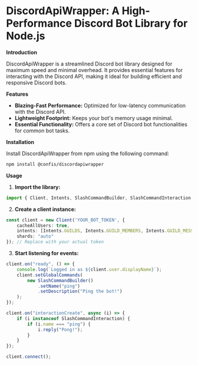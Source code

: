 # DiscordApiWrapper: A High-Performance Discord Bot Library for Node.js

**Introduction**

DiscordApiWrapper is a streamlined Discord bot library designed for maximum speed and minimal overhead. It provides essential features for interacting with the Discord API, making it ideal for building efficient and responsive Discord bots.

**Features**

* **Blazing-Fast Performance:** Optimized for low-latency communication with the Discord API.
* **Lightweight Footprint:** Keeps your bot's memory usage minimal.
* **Essential Functionality:** Offers a core set of Discord bot functionalities for common bot tasks.

**Installation**

Install DiscordApiWrapper from npm using the following command:

```bash
npm install @confis/discordapiwrapper
```

**Usage**

1. **Import the library:**

```typescript
import { Client, Intents, SlashCommandBuilder, SlashCommandInteraction } from "@confis/discordapiwrapper"
```

2. **Create a client instance:**

```typescript
const client = new Client('YOUR_BOT_TOKEN', {
    cacheAllUsers: true,
    intents: [Intents.GUILDS, Intents.GUILD_MEMBERS, Intents.GUILD_MESSAGES],
    shards: "auto"
}); // Replace with your actual token
```

3. **Start listening for events:**

```typescript
client.on("ready", () => {
    console.log(`Logged in as ${client.user.displayName}`);
    client.setGlobalCommands(
        new SlashCommandBuilder()
            .setName("ping")
            .setDescription("Ping the bot!")
    );
});

client.on("interactionCreate", async (i) => {
    if (i instanceof SlashCommandInteraction) {
        if (i.name === "ping") {
            i.reply("Pong!");
        }
    }
});

client.connect();
```
